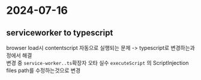 # 2024-07-16

## serviceworker to typescript

browser load시 contentscript 자동으로 실행되는 문제 -> typescript로 변경하는과정에서 해결  
변경 중 `service-worker..ts`확장자 오타 실수
`executeScript` 의 ScriptInjection files path를 수정하는것으로 변경
